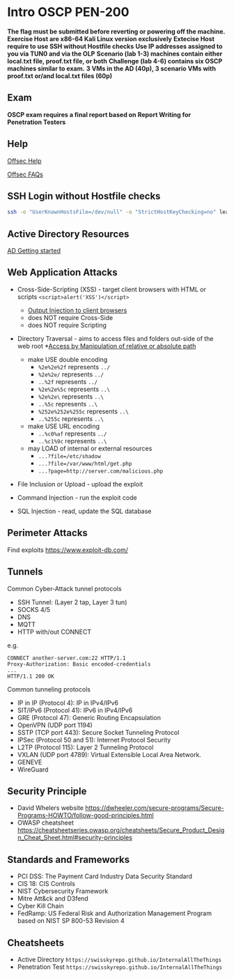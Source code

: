 # Intro OSCP PEN-200

**The flag must be submitted before reverting or powering off the machine.**
**Exercise Host are x86-64 Kali Linux version exclusively**
**Extecise Host require to use SSH without Hostfile checks**
**Use IP addresses assigned to you via TUN0 and via the OLP**
**Scenario (lab 1-3) machines contain either local.txt file, proof.txt file, or both**
**Challenge (lab 4-6) contains six OSCP machines similar to exam.**
**3 VMs in the AD (40p), 3 scenario VMs with proof.txt or/and local.txt files (60p)**

## Exam

**OSCP exam requires a final report based on Report Writing for Penetration Testers**

## Help

[Offsec Help](https://help.offsec.com/)

[Offsec FAQs](https://help.offsec.com/hc/en-us/categories/360002666252-General-Frequently-Asked-Questions-FAQs)

## SSH Login without Hostfile checks

```bash
ssh -o "UserKnownHostsFile=/dev/null" -o "StrictHostKeyChecking=no" learner@remote-ip
```

## Active Directory Resources

[AD Getting started](https://learn.microsoft.com/en-us/windows-server/identity/ad-ds/get-started/virtual-dc/active-directory-domain-services-overview)

## Web Application Attacks

* Cross-Side-Scripting (XSS) - target client browsers with HTML or scripts `<script>alert('XSS')</script>`
  * [Output Injection to client browsers](https://www.offsec.com/offsec/what-is-xss/)
  * does NOT require Cross-Side
  * does NOT require Scripting
* Directory Traversal - aims to access files and folders out-side of the web root
  *[Access by Manipulation of relative or absolute path](https://owasp.org/www-community/attacks/Path_Traversal)
  * make USE double encoding
    * `%2e%2e%2f` represents `../`
    * `%2e%2e/` represents `../`
    * `..%2f` represents `../`
    * `%2e%2e%5c` represents `..\`
    * `%2e%2e\` represents `..\`
    * `..%5c` represents `..\`
    * `%252e%252e%255c` represents `..\`
    * `..%255c` represents `..\`
  * make USE URL encoding
    * `..%c0%af` represents `../`
    * `..%c1%9c` represents `..\`
  * may LOAD of internal or external resources
    * `...?file=/etc/shadow`
    * `...?file=/var/www/html/get.php`
    * `...?page=http://server.com/malicious.php`

* File Inclusion or Upload - upload the exploit
* Command Injection - run the exploit code
* SQL Injection - read, update the SQL database

## Perimeter Attacks

Find exploits <https://www.exploit-db.com/>

## Tunnels

Common Cyber-Attack tunnel protocols

* SSH Tunnel: (Layer 2 tap, Layer 3 tun)
* SOCKS 4/5
* DNS
* MQTT
* HTTP with/out CONNECT  

e.g.

```plain
CONNECT another-server.com:22 HTTP/1.1
Proxy-Authorization: Basic encoded-credentials
...
HTTP/1.1 200 OK
```

Common tunneling protocols

* IP in IP (Protocol 4): IP in IPv4/IPv6
* SIT/IPv6 (Protocol 41): IPv6 in IPv4/IPv6
* GRE (Protocol 47): Generic Routing Encapsulation
* OpenVPN (UDP port 1194)
* SSTP (TCP port 443): Secure Socket Tunneling Protocol
* IPSec (Protocol 50 and 51): Internet Protocol Security
* L2TP (Protocol 115): Layer 2 Tunneling Protocol
* VXLAN (UDP port 4789): Virtual Extensible Local Area Network.
* GENEVE
* WireGuard

## Security Principle

* David Whelers website <https://dwheeler.com/secure-programs/Secure-Programs-HOWTO/follow-good-principles.html> 
* OWASP cheatsheet <https://cheatsheetseries.owasp.org/cheatsheets/Secure_Product_Design_Cheat_Sheet.html#security-principles>

## Standards and Frameworks

* PCI DSS: The Payment Card Industry Data Security Standard 
* CIS 18: CIS Controls
* NIST Cybersecurity Framework
* Mitre Att&ck and D3fend
* Cyber Kill Chain
* FedRamp: US Federal Risk and Authorization Management Program based on NIST SP 800-53 Revision 4 

## Cheatsheets

* Active Directory `https://swisskyrepo.github.io/InternalAllTheThings`
* Penetration Test `https://swisskyrepo.github.io/InternalAllTheThings`



